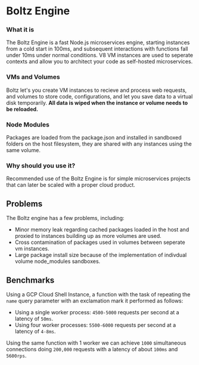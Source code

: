 # Boltz Engine

### What it is
The Boltz Engine is a fast Node.js microservices engine, starting instances from a cold start in 100ms, and subsequent interactions with functions fall under 10ms under normal conditions. V8 VM instances are used to seperate contexts and allow you to architect your code as self-hosted microservices.

### VMs and Volumes
Boltz let's you create VM instances to recieve and process web requests, and volumes to store code, configurations, and let you save data to a virtual disk temporarily. **All data is wiped when the instance or volume needs to be reloaded.**

### Node Modules
Packages are loaded from the package.json and installed in sandboxed folders on the host filesystem, they are shared
with any instances using the same volume.

### Why should you use it?

Recommended use of the Boltz Engine is for simple microservices projects that can later be scaled with a proper cloud product.

## Problems

The Boltz engine has a few problems, including:

- Minor memory leak regarding cached packages loaded in the host and proxied to instances building up as more volumes are used.
- Cross contamination of packages used in volumes between seperate vm instances.
- Large package install size because of the implementation of indivdual volume node_modules sandboxes.

## Benchmarks

Using a GCP Cloud Shell Instance, a function with the task of repeating the ``name`` query parameter with an exclamation mark it performed as follows:

- Using a single worker process: ``4500-5000`` requests per second at a latency of ``50ms``.
- Using four worker processes: ``5500-6000`` requests per second at a latency of ``4-8ms``.

Using the same function with 1 worker we can achieve ``1000`` simultaneous connections doing ``200,000`` requests with a latency of about ``100ms`` and ``5600rps``. 